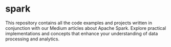 # spark
This repository contains all the code examples and projects written in conjunction with our Medium articles about Apache Spark. Explore practical implementations and concepts that enhance your understanding of data processing and analytics.
